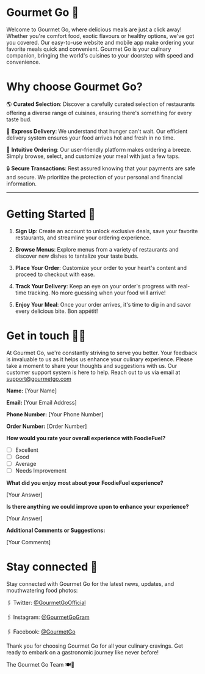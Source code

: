 # Gourmet Go 🤌

Welcome to Gourmet Go, where delicious meals are just a click away! Whether you're comfort food, exotic flavours or healthy options, we've got you covered. Our easy-to-use website and mobile app make ordering your favorite meals quick and convenient. Gourmet Go is your culinary companion, bringing the world's cuisines to your doorstep with speed and convenience. 


# Why choose Gourmet Go?

 🌎 **Curated Selection**: Discover a carefully curated selection of restaurants offering a diverse range of cuisines, ensuring there's something for every taste bud.
 
🚀 **Express Delivery**: We understand that hunger can't wait. Our efficient delivery system ensures your food arrives hot and fresh in no time.

 🛒 **Intuitive Ordering**: Our user-friendly platform makes ordering a breeze. Simply browse, select, and customize your meal with just a few taps.

 🔒 **Secure Transactions**: Rest assured knowing that your payments are safe and secure. We prioritize the protection of your personal and financial information.

---
# Getting Started 🤔

1. **Sign Up**: Create an account to unlock exclusive deals, save your favorite restaurants, and streamline your ordering experience.

2. **Browse Menus**: Explore menus from a variety of restaurants and discover new dishes to tantalize your taste buds.

3. **Place Your Order**: Customize your order to your heart's content and proceed to checkout with ease.

4. **Track Your Delivery**: Keep an eye on your order's progress with real-time tracking. No more guessing when your food will arrive!

5. **Enjoy Your Meal**: Once your order arrives, it's time to dig in and savor every delicious bite. Bon appétit!


# Get in touch 🧑‍💻

At Gourmet Go, we're constantly striving to serve you better. Your feedback is invaluable to us as it helps us enhance your culinary experience. Please take a moment to share your thoughts and  suggestions with us. Our customer support system is here to help. Reach out to us via email at support@gourmetgo.com

**Name:** [Your Name]

**Email:** [Your Email Address]

**Phone Number:** [Your Phone Number]

**Order Number:** [Order Number]

**How would you rate your overall experience with FoodieFuel?**
- [ ] Excellent
- [ ] Good
- [ ] Average
- [ ] Needs Improvement

**What did you enjoy most about your FoodieFuel experience?**

[Your Answer]

**Is there anything we could improve upon to enhance your experience?**

[Your Answer]

**Additional Comments or Suggestions:**

[Your Comments]


# Stay connected 🤳

Stay connected with Gourmet Go for the latest news, updates, and mouthwatering food photos:

🖇️ Twitter: [@GourmetGoOfficial](https://twitter.com/GourmetGoOfficial)

🖇️ Instagram: [@GourmetGoGram](https://www.instagram.com/GourmetGoGram)

🖇️ Facebook: [@GourmetGo](https://www.facebook.com/GourmetGo)

Thank you for choosing Gourmet Go for all your culinary cravings. Get ready to embark on a gastronomic journey like never before! 

The Gourmet Go Team 🍽️💫